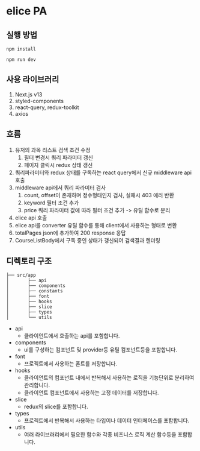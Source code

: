 # elice PA

## 실행 방법

```shell
npm install

npm run dev
```

## 사용 라이브러리

1. Next.js v13
2. styled-components
3. react-query, redux-toolkit
4. axios

## 흐름

1. 유저의 과목 리스트 검색 조건 수정
   1. 필터 변경시 쿼리 파라미터 갱신
   2. 페이지 클릭시 redux 상태 갱신
2. 쿼리파라미터와 redux 상태를 구독하는 react query에서 신규 middleware api 호출
3. middleware api에서 쿼리 파라미터 검사
   1. count, offset이 존재하며 정수형태인지 검사, 실패시 403 에러 반환
   2. keyword 필터 조건 추가
   3. price 쿼리 파라미터 값에 따라 필터 조건 추가 -> 유틸 함수로 분리
4. elice api 호출
5. elice api를 converter 유틸 함수를 통해 client에서 사용하는 형태로 변환
6. totalPages json에 추가하여 200 response 응답
7. CourseListBody에서 구독 중인 상태가 갱신되어 검색결과 렌더링

## 디렉토리 구조

```
├── src/app
│       ├── api
│       ├── components
│       ├── constants
│       ├── font
│       ├── hooks
│       ├── slice
│       ├── types
│       └── utils
```
- api
  -  클라이언트에서 호출하는 api를 포함합니다.
- components
  - ui를 구성하는 컴포넌트 및 provider등 유틸 컴포넌트등을 포함합니다.
- font
  - 프로젝트에서 사용하는 폰트를 저장합니다.
- hooks
  - 클라이언트의 컴포넌트 내에서 반복해서 사용하는 로직을 기능단위로 분리하여 관리합니다.
  - 클라이언트 컴포넌트에서 사용하는 고정 데이터를 저장합니다.
- slice
  - redux의 slice를 포함합니다.
- types
  - 프로젝트에서 반복해서 사용하는 타입이나 데이터 인터페이스를 포함합니다.
- utils
  - 여러 라이브러리에서 필요한 함수와 각종 비즈니스 로직 계산 함수등을 포함합니다.


